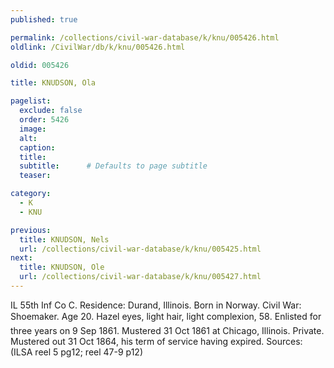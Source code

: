 ```yaml
---
published: true

permalink: /collections/civil-war-database/k/knu/005426.html
oldlink: /CivilWar/db/k/knu/005426.html

oldid: 005426

title: KNUDSON, Ola

pagelist:
  exclude: false
  order: 5426
  image: 
  alt:
  caption:
  title:
  subtitle:      # Defaults to page subtitle
  teaser:

category: 
  - K 
  - KNU

previous:
  title: KNUDSON, Nels
  url: /collections/civil-war-database/k/knu/005425.html  
next:
  title: KNUDSON, Ole
  url: /collections/civil-war-database/k/knu/005427.html   
---
```

IL 55th Inf Co C. Residence: Durand, Illinois. Born in Norway. Civil War: Shoemaker. Age 20. Hazel eyes, light hair, light complexion, 5&#146;8&#148;. Enlisted for three years on 9 Sep 1861. Mustered 31 Oct 1861 at Chicago, Illinois. Private. Mustered out 31 Oct 1864, his term of service having expired. Sources: (ILSA reel 5 pg12; reel 47-9 p12)